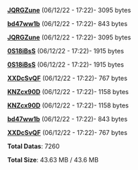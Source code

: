 [**JQRGZune**](/data/JQRGZune.txt) (06/12/22 - 17:22)- 3095 bytes

[**bd47ww1b**](/data/bd47ww1b.txt) (06/12/22 - 17:22)- 843 bytes

[**JQRGZune**](/data/JQRGZune.txt) (06/12/22 - 17:22)- 3095 bytes

[**0S18iBsS**](/data/0S18iBsS.txt) (06/12/22 - 17:22)- 1915 bytes

[**0S18iBsS**](/data/0S18iBsS.txt) (06/12/22 - 17:22)- 1915 bytes

[**XXDcSvQF**](/data/XXDcSvQF.txt) (06/12/22 - 17:22)- 767 bytes

[**KNZcx90D**](/data/KNZcx90D.txt) (06/12/22 - 17:22)- 1158 bytes

[**KNZcx90D**](/data/KNZcx90D.txt) (06/12/22 - 17:22)- 1158 bytes

[**bd47ww1b**](/data/bd47ww1b.txt) (06/12/22 - 17:22)- 843 bytes

[**XXDcSvQF**](/data/XXDcSvQF.txt) (06/12/22 - 17:22)- 767 bytes

**Total Datas**: 7260

**Total Size**: 43.63 MB / 43.6 MB